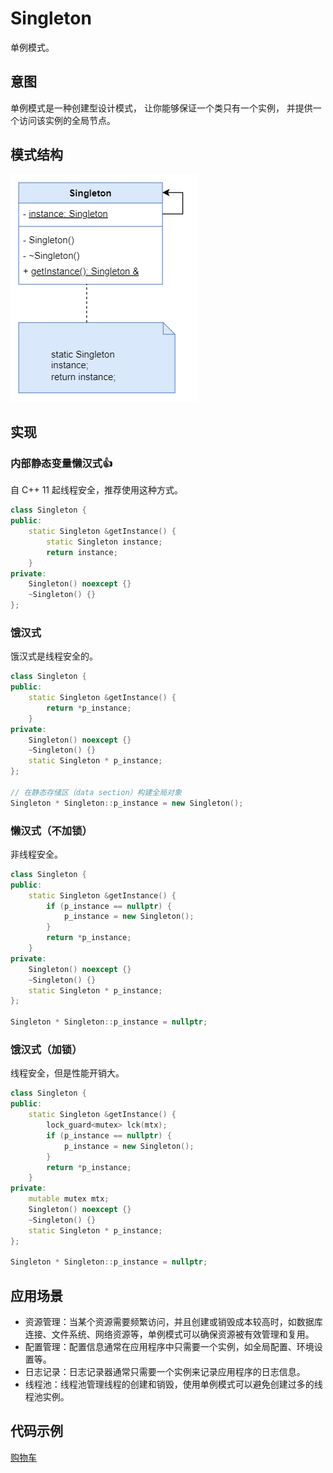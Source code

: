 # Singleton
单例模式。

## 意图
单例模式是一种创建型设计模式， 让你能够保证一个类只有一个实例， 并提供一个访问该实例的全局节点。

## 模式结构
![](./Singleton.png)

## 实现
### 内部静态变量懒汉式👍
自 C++ 11 起线程安全，推荐使用这种方式。
```c++
class Singleton {
public:
    static Singleton &getInstance() {
        static Singleton instance;
        return instance;
    }
private:
    Singleton() noexcept {}
    ~Singleton() {}
};
```

### 饿汉式
饿汉式是线程安全的。

```c++
class Singleton {
public:
    static Singleton &getInstance() {
        return *p_instance;
    }
private:
    Singleton() noexcept {}
    ~Singleton() {}
    static Singleton * p_instance;
};

// 在静态存储区（data section）构建全局对象
Singleton * Singleton::p_instance = new Singleton();
```

### 懒汉式（不加锁）
非线程安全。
```c++
class Singleton {
public:
    static Singleton &getInstance() {
        if (p_instance == nullptr) {
            p_instance = new Singleton();
        }
        return *p_instance;
    }
private:
    Singleton() noexcept {}
    ~Singleton() {}
    static Singleton * p_instance;
};

Singleton * Singleton::p_instance = nullptr;
```

### 饿汉式（加锁）
线程安全，但是性能开销大。
```c++
class Singleton {
public:
    static Singleton &getInstance() {
        lock_guard<mutex> lck(mtx);
        if (p_instance == nullptr) {
            p_instance = new Singleton();
        }
        return *p_instance;
    }
private:
    mutable mutex mtx;
    Singleton() noexcept {}
    ~Singleton() {}
    static Singleton * p_instance;
};

Singleton * Singleton::p_instance = nullptr;
```

## 应用场景
- 资源管理：当某个资源需要频繁访问，并且创建或销毁成本较高时，如数据库连接、文件系统、网络资源等，单例模式可以确保资源被有效管理和复用。
- 配置管理：配置信息通常在应用程序中只需要一个实例，如全局配置、环境设置等。
- 日志记录：日志记录器通常只需要一个实例来记录应用程序的日志信息。
- 线程池：线程池管理线程的创建和销毁，使用单例模式可以避免创建过多的线程池实例。

## 代码示例
[购物车](../../src/singleton/Cart.h)
